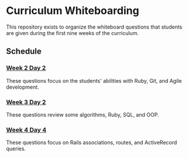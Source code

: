 # Curriculum Whiteboarding

This repository exists to organize the whiteboard questions that
students are given during the first nine weeks of the curriculum.

## Schedule

### [Week 2 Day 2][w2]

These questions focus on the students' abilities with Ruby, Git, and
Agile development.

[w2]: ./schedule/w2.md

### [Week 3 Day 2][w3]

These questions review some algorithms, Ruby, SQL, and OOP.

[w3]: ./schedule/w3.md

### [Week 4 Day 4][w4]

These questions focus on Rails associations, routes, and ActiveRecord
queries. 

[w4]: ./schedule/w4.md
